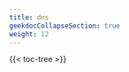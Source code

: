 ```yaml
---
title: dns
geekdocCollapseSection: true
weight: 12
---
```


<!-- spellchecker-disable -->

{{< toc-tree >}}

<!-- spellchecker-enable -->
